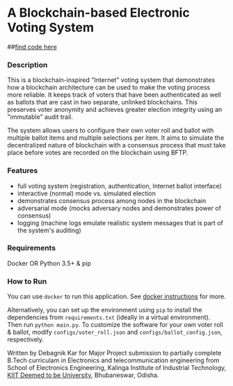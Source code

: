 # A Blockchain-based Electronic Voting System

##[find code here](https://github.com/Debagnik/voting_on_Blockchain)

### Description
This is a blockchain-inspired "Internet" voting system that demonstrates how a blockchain architecture can be used to make the voting process more reliable. It keeps track of voters that have been authenticated as well as ballots that are cast in two separate, unlinked blockchains. This preserves voter anonymity and achieves greater election integrity using an "immutable" audit trail. 

The system allows users to configure their own voter roll and ballot with multiple ballot items and multiple selections per item. It aims to simulate the decentralized nature of blockchain with a consensus process that must take place before votes are recorded on the blockchain using BFTP.

### Features
- full voting system (registration, authentication, Internet ballot interface)
- interactive (normal) mode vs. simulated election
- demonstrates consensus process among nodes in the blockchain
- adversarial mode (mocks adversary nodes and demonstrates power of consensus)
- logging (machine logs emulate realistic system messages that is part of the system's auditing)

### Requirements
Docker OR Python 3.5+ & pip

### How to Run
You can use `docker` to run this application. See [docker instructions](https://github.com/Debagnik/voting_on_Blockchain/blob/master/README.Docker.md) for more.

Alternatively, you can set up the environment using `pip` to install the dependencies from `requirements.txt` (ideally in a virtual environment).
Then run `python main.py`. To customize the software for your own voter roll & ballot, modify `configs/voter_roll.json` and `configs/ballot_config.json`, respectively.

Written by Debagnik Kar for Major Project submission to partially complete B.Tech curriculam in Electronics and telecommunication engineering from School of Electronics Engineering, Kalinga Institute of Industrial Technology, [KIIT Deemed to be University](https://electronics.kiit.ac.in/), Bhubaneswar, Odisha.
